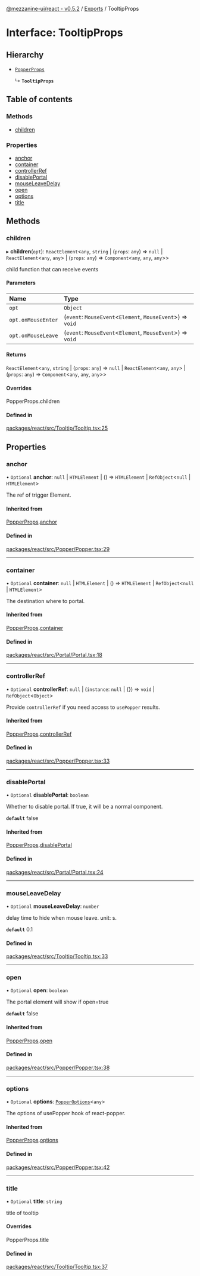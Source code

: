 [@mezzanine-ui/react - v0.5.2](../README.md) / [Exports](../modules.md) / TooltipProps

# Interface: TooltipProps

## Hierarchy

- [`PopperProps`](popperprops.md)

  ↳ **`TooltipProps`**

## Table of contents

### Methods

- [children](tooltipprops.md#children)

### Properties

- [anchor](tooltipprops.md#anchor)
- [container](tooltipprops.md#container)
- [controllerRef](tooltipprops.md#controllerref)
- [disablePortal](tooltipprops.md#disableportal)
- [mouseLeaveDelay](tooltipprops.md#mouseleavedelay)
- [open](tooltipprops.md#open)
- [options](tooltipprops.md#options)
- [title](tooltipprops.md#title)

## Methods

### children

▸ **children**(`opt`): `ReactElement`<`any`, `string` \| (`props`: `any`) => ``null`` \| `ReactElement`<`any`, `any`\> \| (`props`: `any`) => `Component`<`any`, `any`, `any`\>\>

child function that can receive events

#### Parameters

| Name | Type |
| :------ | :------ |
| `opt` | `Object` |
| `opt.onMouseEnter` | (`event`: `MouseEvent`<`Element`, `MouseEvent`\>) => `void` |
| `opt.onMouseLeave` | (`event`: `MouseEvent`<`Element`, `MouseEvent`\>) => `void` |

#### Returns

`ReactElement`<`any`, `string` \| (`props`: `any`) => ``null`` \| `ReactElement`<`any`, `any`\> \| (`props`: `any`) => `Component`<`any`, `any`, `any`\>\>

#### Overrides

PopperProps.children

#### Defined in

[packages/react/src/Tooltip/Tooltip.tsx:25](https://github.com/Mezzanine-UI/mezzanine/blob/83e0173/packages/react/src/Tooltip/Tooltip.tsx#L25)

## Properties

### anchor

• `Optional` **anchor**: ``null`` \| `HTMLElement` \| () => `HTMLElement` \| `RefObject`<``null`` \| `HTMLElement`\>

The ref of trigger Element.

#### Inherited from

[PopperProps](popperprops.md).[anchor](popperprops.md#anchor)

#### Defined in

[packages/react/src/Popper/Popper.tsx:29](https://github.com/Mezzanine-UI/mezzanine/blob/83e0173/packages/react/src/Popper/Popper.tsx#L29)

___

### container

• `Optional` **container**: ``null`` \| `HTMLElement` \| () => `HTMLElement` \| `RefObject`<``null`` \| `HTMLElement`\>

The destination where to portal.

#### Inherited from

[PopperProps](popperprops.md).[container](popperprops.md#container)

#### Defined in

[packages/react/src/Portal/Portal.tsx:18](https://github.com/Mezzanine-UI/mezzanine/blob/83e0173/packages/react/src/Portal/Portal.tsx#L18)

___

### controllerRef

• `Optional` **controllerRef**: ``null`` \| (`instance`: ``null`` \| {}) => `void` \| `RefObject`<`Object`\>

Provide `controllerRef` if you need access to `usePopper` results.

#### Inherited from

[PopperProps](popperprops.md).[controllerRef](popperprops.md#controllerref)

#### Defined in

[packages/react/src/Popper/Popper.tsx:33](https://github.com/Mezzanine-UI/mezzanine/blob/83e0173/packages/react/src/Popper/Popper.tsx#L33)

___

### disablePortal

• `Optional` **disablePortal**: `boolean`

Whether to disable portal.
If true, it will be a normal component.

**`default`** false

#### Inherited from

[PopperProps](popperprops.md).[disablePortal](popperprops.md#disableportal)

#### Defined in

[packages/react/src/Portal/Portal.tsx:24](https://github.com/Mezzanine-UI/mezzanine/blob/83e0173/packages/react/src/Portal/Portal.tsx#L24)

___

### mouseLeaveDelay

• `Optional` **mouseLeaveDelay**: `number`

delay time to hide when mouse leave. unit: s.

**`default`** 0.1

#### Defined in

[packages/react/src/Tooltip/Tooltip.tsx:33](https://github.com/Mezzanine-UI/mezzanine/blob/83e0173/packages/react/src/Tooltip/Tooltip.tsx#L33)

___

### open

• `Optional` **open**: `boolean`

The portal element will show if open=true

**`default`** false

#### Inherited from

[PopperProps](popperprops.md).[open](popperprops.md#open)

#### Defined in

[packages/react/src/Popper/Popper.tsx:38](https://github.com/Mezzanine-UI/mezzanine/blob/83e0173/packages/react/src/Popper/Popper.tsx#L38)

___

### options

• `Optional` **options**: [`PopperOptions`](../modules.md#popperoptions)<`any`\>

The options of usePopper hook of react-popper.

#### Inherited from

[PopperProps](popperprops.md).[options](popperprops.md#options)

#### Defined in

[packages/react/src/Popper/Popper.tsx:42](https://github.com/Mezzanine-UI/mezzanine/blob/83e0173/packages/react/src/Popper/Popper.tsx#L42)

___

### title

• `Optional` **title**: `string`

title of tooltip

#### Overrides

PopperProps.title

#### Defined in

[packages/react/src/Tooltip/Tooltip.tsx:37](https://github.com/Mezzanine-UI/mezzanine/blob/83e0173/packages/react/src/Tooltip/Tooltip.tsx#L37)
